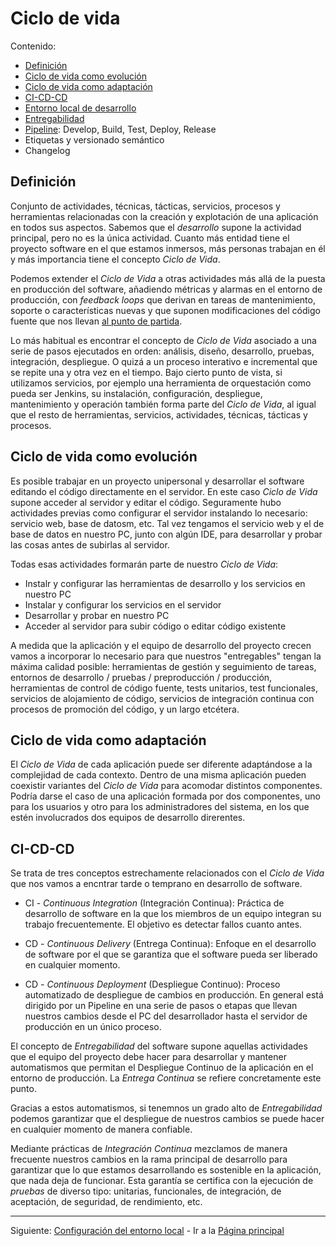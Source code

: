 # Ciclo de vida

Contenido:

- [Definición](#definición)
- [Ciclo de vida como evolución](#ciclo-de-vida-como-evolución)
- [Ciclo de vida como adaptación](#ciclo-de-vida-como-adaptación)
- [CI-CD-CD](#ci-cd-cd)
- [Entorno local de desarrollo](application-lifecicle/al-local-environment.md)
- [Entregabilidad](application-lifecicle/al-releaseability.md)
- [Pipeline](application-lifecicle/al-pipeline.md): Develop, Build, Test, Deploy, Release
- Etiquetas y versionado semántico
- Changelog

## Definición 

Conjunto de actividades, técnicas, tácticas, servicios, procesos y herramientas relacionadas con la creación y explotación de una aplicación en todos sus aspectos. Sabemos que el _desarrollo_ supone la actividad principal, pero no es la única actividad. Cuanto más entidad tiene el proyecto software en el que estamos inmersos, más personas trabajan en él y más importancia tiene el concepto _Ciclo de Vida_.

Podemos extender el _Ciclo de Vida_ a otras actividades más allá de la puesta en producción del software, añadiendo métricas y alarmas en el entorno de producción, con _feedback loops_ que derivan en tareas de mantenimiento, soporte o características nuevas y que suponen modificaciones del código fuente que nos llevan [al punto de partida](#ciclo-de-vida).

Lo más habitual es encontrar el concepto de _Ciclo de Vida_ asociado a una serie de pasos ejecutados en orden: análisis, diseño, desarrollo, pruebas, integración, despliegue. O quizá a un proceso interativo e incremental que se repite una y otra vez en el tiempo. Bajo cierto punto de vista, si utilizamos servicios, por ejemplo una herramienta de orquestación como pueda ser Jenkins, su instalación, configuración, despliegue, mantenimiento y operación también forma parte del _Ciclo de Vida_, al igual que el resto de herramientas, servicios, actividades, técnicas, tácticas y procesos.

## Ciclo de vida como evolución

Es posible trabajar en un proyecto unipersonal y desarrollar el software editando el código directamente en el servidor. En este caso _Ciclo de Vida_ supone acceder al servidor y editar el código. Seguramente hubo actividades previas como configurar el servidor instalando lo necesario: servicio web, base de datosm, etc. Tal vez tengamos el servicio web y el de base de datos en nuestro PC, junto con algún IDE, para desarrollar y probar las cosas antes de subirlas al servidor.

Todas esas actividades formarán parte de nuestro _Ciclo de Vida_:

 - Instalr y configurar las herramientas de desarrollo y los servicios en nuestro PC
 - Instalar y configurar los servicios en el servidor
 - Desarrollar y probar en nuestro PC
 - Acceder al servidor para subir código o editar código existente

A medida que la aplicación y el equipo de desarrollo del proyecto crecen vamos a incorporar lo necesario para que nuestros "entregables" tengan la máxima calidad posible: herramientas de gestión y seguimiento de tareas, entornos de desarrollo / pruebas / preproducción / producción, herramientas de control de código fuente, tests unitarios, test funcionales, servicios de alojamiento de código, servicios de integración continua con procesos de promoción del código, y un largo etcétera.

## Ciclo de vida como adaptación

El _Ciclo de Vida_ de cada aplicación puede ser diferente adaptándose a la complejidad de cada contexto. Dentro de una misma aplicación pueden coexistir variantes del _Ciclo de Vida_ para acomodar distintos componentes. Podría darse el caso de una aplicación formada por dos componentes, uno para los usuarios y otro para los administradores del sistema, en los que estén involucrados dos equipos de desarrollo direrentes.

## CI-CD-CD

Se trata de tres conceptos estrechamente relacionados con el _Ciclo de Vida_ que nos vamos a encntrar tarde o temprano en desarrollo de software.

- CI -  _Continuous Integration_ (Integración Continua): Práctica de desarrollo de software en la que los miembros de un equipo integran su trabajo frecuentemente. El objetivo es detectar fallos cuanto antes.

- CD - _Continuous Delivery_ (Entrega Continua): Enfoque en el desarrollo de software por el que se garantiza que el software pueda ser liberado en cualquier momento.

- CD - _Continuous Deployment_ (Despliegue Continuo): Proceso automatizado de despliegue de cambios en producción. En general está dirigido por un Pipeline en una serie de pasos o etapas que llevan nuestros cambios desde el PC del desarrollador hasta el servidor de producción en un único proceso.

El concepto de _Entregabilidad_ del software supone aquellas actividades que el equipo del proyecto debe hacer para desarrollar y mantener automatismos que permitan el Despliegue Continuo de la aplicación en el entorno de producción. La _Entrega Continua_ se refiere concretamente este punto.

Gracias a estos automatismos, si tenemnos un grado alto de _Entregabilidad_ podemos garantizar que el despliegue de nuestros cambios se puede hacer en cualquier momento de manera confiable.

Mediante prácticas de _Integración Continua_ mezclamos de manera frecuente nuestros cambios en la rama principal de desarrollo para garantizar que lo que estamos desarrollando es sostenible en la aplicación, que nada deja de funcionar. Esta garantía se certifica con la ejecución de _pruebas_ de diverso tipo: unitarias, funcionales, de integración, de aceptación, de seguridad, de rendimiento, etc.

---

Siguiente: [Configuración del entorno local](application-lifecicle/al-local-environment.md) - Ir a la [Página principal](../toc.md)

